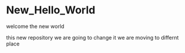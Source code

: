# New_Hello_World
welcome the new world

this new repository
we are going to change it
we are moving to differnt place
